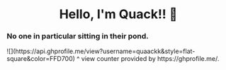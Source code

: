 <h1 align="center">Hello, I'm Quack!! 👋</h1>
<h3 align="left">No one in particular sitting in their pond.</h3>

<p align="left"> ![](https://api.ghprofile.me/view?username=quaackk&style=flat-square&color=FFD700)
^ view counter provided by https://ghprofile.me/.



<!--
**quaackk/quaackk** is a ✨ _special_ ✨ repository because its `README.md` (this file) appears on your GitHub profile.

Here are some ideas to get you started:

- 🔭 I’m currently working on ...
- 🌱 I’m currently learning ...
- 👯 I’m looking to collaborate on ...
- 🤔 I’m looking for help with ...
- 💬 Ask me about ...
- 📫 How to reach me: ...
- 😄 Pronouns: ...
- ⚡ Fun fact: ...
-->
